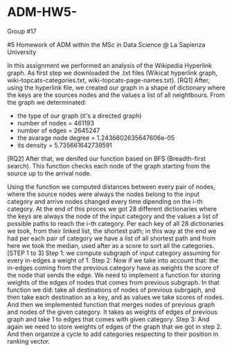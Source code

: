# ADM-HW5-

Group #17

#5 Homework of ADM within the MSc in Data Science @ La Sapienza University

In this assignment we performed an analysis of the Wikipedia Hyperlink graph. As first step we downloaded the .txt files (Wikicat hyperlink graph, wiki-topcats-categories.txt, wiki-topcats-page-names.txt).
[RQ1]
After, using the hyperlink file, we created our graph in a shape of dictionary where the keys are the sources nodes and the values a list of all neightbours. From the graph we determinated:
- the type of our graph (it's a directed graph)
- number of nodes = 461193
- number of edges = 2645247
- the avarage node degree = 1.2436602635647606e-05 
- its density = 5.735661642739591
 
[RQ2]
After that, we denifed our function based on BFS (Breadth-first search). This function checks each node of the graph starting from the source up to the arrival node. 

Using the function we computed distances between every pair of nodes, where the source nodes were always the nodes belong to the input category and arrive nodes changed every time dipending on the i-th category. At the end of this proces we got 28 different dictionaries where the keys are always the node of the input category and the values a list of possible paths to reach the i-th category. Per each key of all 28 dictionaries we took, from their linked list, the shortest path; in this way at the end we had per each pair of category we have a list of all shortest path and from here we took the median, used after as a score to sort all the categories.
[STEP 1 to 3]
Step 1:
we compute subgraph of input category assuming for every in-edges a weight of 1.
Step 2:
Now if we take into account that: the in-edges coming from the previous category have as weights the score of the node that sends the edge.
We need to implement a function for storing weights of the edges of nodes that comes from previous subgraph. In that function we did: take all destinations of nodes of previous subrgaph, and then take each destination as a key, and as values we take scores of nodes. 
And then we implemented function that merges nodes of previous graph and nodes of the given category. It takes as weights of edges of previous graph and take 1 to edges that comes with given category.
Step 3:
And again we need to store weights of edges of the graph that we got in step 2. And then organize a cycle to add categories respecting to their position in ranking vector.
